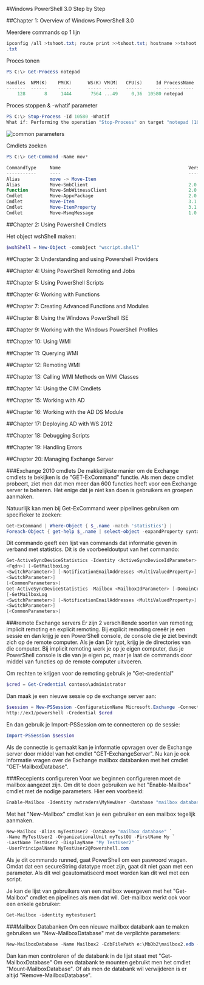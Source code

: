 #Windows PowerShell 3.0 Step by Step

##Chapter 1: Overview of Windows PowerShell 3.0

Meerdere commands op 1 lijn
```Powershell
ipconfig /all >tshoot.txt; route print >>tshoot.txt; hostname >>tshoot
.txt
```
Proces tonen
```Powershell
PS C:\> Get-Process notepad

Handles  NPM(K)    PM(K)      WS(K) VM(M)   CPU(s)     Id ProcessName                      
-------  ------    -----      ----- -----   ------     -- -----------                      
    128       8     1444       7564 ...49     0,36  10580 notepad     
```
Proces stoppen & -whatif parameter
```Powershell
PS C:\> Stop-Process -Id 10580 -WhatIf
What if: Performing the operation "Stop-Process" on target "notepad (10580)".
```
![common parameters](https://i.gyazo.com/a28f58f22ba89f896742a37c667637c5.png)

Cmdlets zoeken
```Powershell
PS C:\> Get-Command -Name mov*

CommandType     Name                                               Version    Source       
-----------     ----                                               -------    ------       
Alias           move -> Move-Item                                                          
Alias           Move-SmbClient                                     2.0.0.0    SmbWitness   
Function        Move-SmbWitnessClient                              2.0.0.0    SmbWitness   
Cmdlet          Move-AppxPackage                                   2.0.0.0    Appx         
Cmdlet          Move-Item                                          3.1.0.0    Microsoft....
Cmdlet          Move-ItemProperty                                  3.1.0.0    Microsoft....
Cmdlet          Move-MsmqMessage                                   1.0.0.0    MSMQ         

```

##Chapter 2: Using Powershell Cmdlets

Het object wshShell maken:
```Powershell
$wshShell = New-Object -comobject "wscript.shell"
```

##Chapter 3: Understanding and using Powershell Providers


##Chapter 4: Using PowerShell Remoting and Jobs


##Chapter 5: Using PowerShell Scripts


##Chapter 6: Working with Functions


##Chapter 7: Creating Advanced Functions and Modules


##Chapter 8: Using the Windows PowerShell ISE


##Chapter 9: Working with the Windows PowerShell Profiles


##Chapter 10: Using WMI


##Chapter 11: Querying WMI


##Chapter 12: Remoting WMI


##Chapter 13: Calling WMI Methods on WMI Classes


##Chapter 14: Using the CIM Cmdlets


##Chapter 15: Working with AD


##Chapter 16: Working with the AD DS Module


##Chapter 17: Deploying AD with WS 2012


##Chapter 18: Debugging Scripts


##Chapter 19: Handling Errors


##Chapter 20: Managing Exchange Server

###Exchange 2010 cmdlets
De makkelijkste manier om de Exchange cmdlets te bekijken is de "GET-ExCommand" functie.
Als men deze cmdlet probeert, ziet men dat men meer dan 600 functies heeft voor een Exchange server te beheren.
Het enige dat je niet kan doen is gebruikers en groepen aanmaken.

Natuurlijk kan men bij Get-ExCommand weer pipelines gebruiken om specifieker te zoeken:
```Powershell
Get-ExCommand | Where-Object { $_.name -match 'statistics'} |
Foreach-Object { get-help $_.name | select-object -expandProperty syntax}
```
Dit commando geeft een lijst van commands dat informatie geven in verband met statistics.
Dit is de voorbeeldoutput van het commando:
```Powershell
Get-ActiveSyncDeviceStatistics -Identity <ActiveSyncDeviceIdParameter> [-DomainController
<Fqdn>] [-GetMailboxLog
<SwitchParameter>] [-NotificationEmailAddresses <MultiValuedProperty>] [-ShowRecoveryPassword
<SwitchParameter>]
[<CommonParameters>]
Get-ActiveSyncDeviceStatistics -Mailbox <MailboxIdParameter> [-DomainController <Fqdn>]
[-GetMailboxLog
<SwitchParameter>] [-NotificationEmailAddresses <MultiValuedProperty>] [-ShowRecoveryPassword
<SwitchParameter>]
[<CommonParameters>]
```

###remote Exchange servers
Er zijn 2 verschillende soorten van remoting; implicit remoting en explicit remoting.
Bij explicit remoting creeër je een sessie en dan krijg je een PowerShell console, de console die je ziet bevindt zich op de remote computer. Als je dan Dir typt, krijg je de directories van die computer.
Bij implicit remoting werk je op je eigen computer, dus je PowerShell console is die van je eigen pc, maar je laat de commands door middel van functies op de remote computer uitvoeren.

Om rechten te krijgen voor de remoting gebruik je "Get-credential"
```Powershell
$cred = Get-Credential contoso\administrator
```
Dan maak je een nieuwe sessie op de exchange server aan:
```Powershell
$session = New-PSSession -ConfigurationName Microsoft.Exchange -ConnectionUri
http://ex1/powershell -Credential $cred
```
En dan gebruik je Import-PSSession om te connecteren op de sessie:
```Powershell
Import-PSSession $session
```
Als de connectie is gemaakt kan je informatie opvragen over de Exchange server door middel van het cmdlet "GET-ExchangeServer".
Nu kan je ook informatie vragen over de Exchange mailbox databanken met het cmdlet "GET-MailboxDatabase".


###Recepients configureren
Voor we beginnen configureren moet de mailbox aangezet zijn.
Om dit te doen gebruiken we het "Enable-Mailbox" cmdlet met de nodige parameters.
Hier een voorbeeld:
```Powershell
Enable-Mailbox -Identity nwtraders\MyNewUser -Database "mailbox database"
```
Met het "New-Mailbox" cmdlet kan je een gebruiker en een mailbox tegelijk aanmaken.
```Powershell
New-Mailbox -Alias myTestUser2 -Database "mailbox database" `
-Name MyTestUser2 -OrganizationalUnit myTestOU -FirstName My `
-LastName TestUser2 -DisplayName "My TestUser2" `
-UserPrincipalName MyTestUser2@Powershell.com
```
Als je dit commando runned, gaat PowerShell om een paswoord vragen.
Omdat dat een secureString datatype moet zijn, gaat dit niet gaan met een parameter.
Als dit wel geautomatiseerd moet worden kan dit wel met een script.

Je kan de lijst van gebruikers van een mailbox weergeven met het "Get-Mailbox" cmdlet en pipelines als men dat wil.
Get-mailbox werkt ook voor een enkele gebruiker:
```Powershell
Get-Mailbox -identity mytestuser1
```


###Mailbox Databanken
Om een nieuwe mailbox databank aan te maken gebruiken we "New-MailboxDatabase" met de verplichte parameters:
```Powershell
New-MailboxDatabase -Name Mailbox2 -EdbFilePath e:\MbDb2\mailbox2.edb -Server ex1
```
Dan kan men controleren of de databank in de lijst staat met "Get-MailboxDatabase"
Om een databank te mounten gebruikt men het cmdlet "Mount-MailboxDatabase".
Of als men de databank wil verwijderen is er altijd "Remove-MailboxDatabase".

